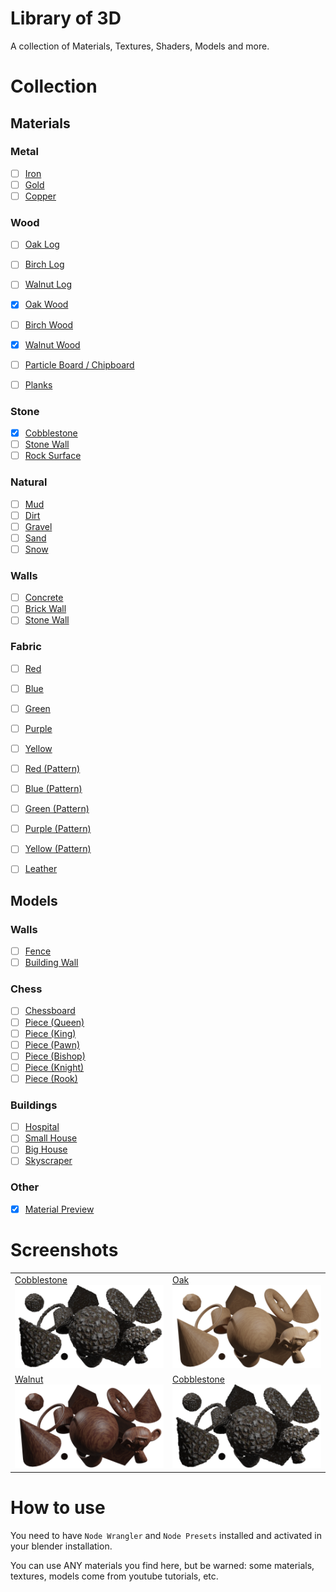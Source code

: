 # Library of 3D

A collection of Materials, Textures, Shaders, Models and more.

# Collection

## Materials

### Metal

- [ ] [Iron]()
- [ ] [Gold]()
- [ ] [Copper]()

### Wood

- [ ] [Oak Log]()
- [ ] [Birch Log]()
- [ ] [Walnut Log]()

- [x] [Oak Wood](materials/oak.blend)
- [ ] [Birch Wood]()
- [x] [Walnut Wood](materials/walnut.blend)

- [ ] [Particle Board / Chipboard]()
- [ ] [Planks]()

### Stone

- [x] [Cobblestone](materials/cobblestone.blend)
- [ ] [Stone Wall]()
- [ ] [Rock Surface]()

### Natural

- [ ] [Mud]()
- [ ] [Dirt]()
- [ ] [Gravel]()
- [ ] [Sand]()
- [ ] [Snow]()

### Walls

- [ ] [Concrete]()
- [ ] [Brick Wall]()
- [ ] [Stone Wall]()

### Fabric

- [ ] [Red]()
- [ ] [Blue]()
- [ ] [Green]()
- [ ] [Purple]()
- [ ] [Yellow]()

- [ ] [Red (Pattern)]()
- [ ] [Blue (Pattern)]()
- [ ] [Green (Pattern)]()
- [ ] [Purple (Pattern)]()
- [ ] [Yellow (Pattern)]()

- [ ] [Leather]()

## Models

### Walls

- [ ] [Fence]()
- [ ] [Building Wall]()

### Chess

- [ ] [Chessboard]()
- [ ] [Piece (Queen)]()
- [ ] [Piece (King)]()
- [ ] [Piece (Pawn)]()
- [ ] [Piece (Bishop)]()
- [ ] [Piece (Knight)]()
- [ ] [Piece (Rook)]()

### Buildings

- [ ] [Hospital]()
- [ ] [Small House]()
- [ ] [Big House]()
- [ ] [Skyscraper]()

### Other

- [x] [Material Preview](models/material_preview.blend)

# Screenshots

|                                                                                           |                                                                                           |
| ----------------------------------------------------------------------------------------- | ----------------------------------------------------------------------------------------- |
| [Cobblestone](materials/cobblestone.blend)<BR>![cobblestone](screenshots/cobblestone.png) | [Oak](materials/oak.blend)<BR>![oak](screenshots/oak.png)                                 |
| [Walnut](materials/walnut.blend)<BR>![walnut](screenshots/walnut.png)                     | [Cobblestone](materials/cobblestone.blend)<BR>![cobblestone](screenshots/cobblestone.png) |

# How to use

You need to have `Node Wrangler` and `Node Presets` installed and activated in your blender installation.

You can use ANY materials you find here, but be warned: some materials, textures, models come from youtube tutorials, etc.
